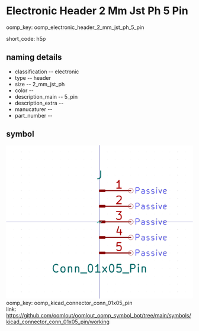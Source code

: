 # Electronic Header 2 Mm Jst Ph 5 Pin
oomp_key: oomp_electronic_header_2_mm_jst_ph_5_pin  

short_code: h5p
## naming details
* classification -- electronic
* type -- header
* size -- 2_mm_jst_ph
* color -- 
* description_main -- 5_pin
* description_extra -- 
* manucaturer -- 
* part_number -- 



## symbol

![](symbol/0/working/working_600.png)  
oomp_key: oomp_kicad_connector_conn_01x05_pin  
link: https://github.com/oomlout/oomlout_oomp_symbol_bot/tree/main/symbols/kicad_connector_conn_01x05_pin/working  

